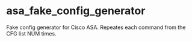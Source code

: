 # asa_fake_config_generator
Fake config generator for Cisco ASA.
Repeates each command from the CFG list NUM times.

